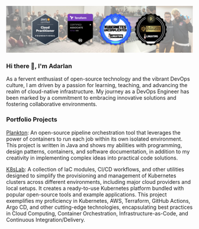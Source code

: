 ![Cover image](https://raw.githubusercontent.com/adarlan/adarlan/main/cover.png)

### Hi there 👋, I'm Adarlan

As a fervent enthusiast of open-source technology and the vibrant DevOps culture, I am driven by a passion for learning, teaching, and advancing the realm of cloud-native infrastructure. My journey as a DevOps Engineer has been marked by a commitment to embracing innovative solutions and fostering collaborative environments.

### Portfolio Projects

[Plankton](https://github.com/adarlan/plankton): An open-source pipeline orchestration tool that leverages the power of containers to run each job within its own isolated environment. This project is written in Java and shows my abilities with programming, design patterns, containers, and software documentation, in addition to my creativity in implementing complex ideas into practical code solutions.

[K8sLab](https://github.com/adarlan/k8slab): A collection of IaC modules, CI/CD workflows, and other utilities designed to simplify the provisioning and management of Kubernetes clusters across different environments, including major cloud providers and local setups. It creates a ready-to-use Kubernetes platform bundled with popular open-source tools and example applications. This project exemplifies my proficiency in Kubernetes, AWS, Terraform, GitHub Actions, Argo CD, and other cutting-edge technologies, encapsulating best practices in Cloud Computing, Container Orchestration, Infrastructure-as-Code, and Continuous Integration/Delivery.
